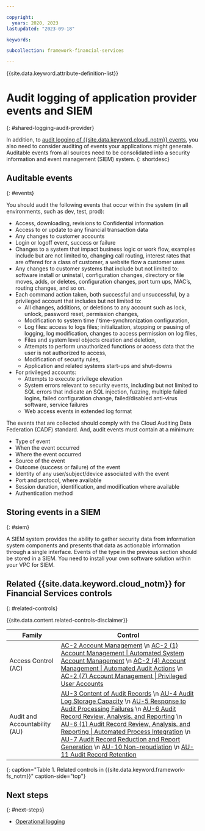 ```yaml
---

copyright:
  years: 2020, 2023
lastupdated: "2023-09-18"

keywords: 

subcollection: framework-financial-services

---
```


{{site.data.keyword.attribute-definition-list}}

# Audit logging of application provider events and SIEM
{: #shared-logging-audit-provider}

In addition, to [audit logging of {{site.data.keyword.cloud_notm}} events](/docs/framework-financial-services?topic=framework-financial-services-shared-logging-audit), you also need to consider auditing of events your applications might generate. Auditable events from all sources need to be consolidated into a security information and event management (SIEM) system.
{: shortdesc}

## Auditable events
{: #events}

You should audit the following events that occur within the system (in all environments, such as dev, test, prod):

* Access, downloading, revisions to Confidential information
* Access to or update to any financial transaction data
* Any changes to customer accounts
* Login or logoff event, success or failure
* Changes to a system that impact business logic or work flow, examples include but are not limited to, changing call routing, interest rates that are offered for a class of customer, a website flow a customer uses
* Any changes to customer systems that include but not limited to: software install or uninstall, configuration changes, directory or file moves, adds, or deletes, configuration changes, port turn ups, MAC’s, routing changes, and so on.
* Each command action taken, both successful and unsuccessful, by a privileged account that includes but not limited to:
    * All changes, additions, or deletions to any account such as lock, unlock, password reset, permission changes,
    * Modification to system time / time-synchronization configuration,
    * Log files: access to logs files; initialization, stopping or pausing of logging, log modification, changes to access permission on log files,
    * Files and system level objects creation and deletion,
    * Attempts to perform unauthorized functions or access data that the user is not authorized to access,
    * Modification of security rules,
    * Application and related systems start-ups and shut-downs
* For privileged accounts:
    * Attempts to execute privilege elevation
    * System errors relevant to security events, including but not limited to SQL errors that indicate an SQL injection, fuzzing, multiple failed logins, failed configuration change, failed/disabled anti-virus software, service failures
    * Web access events in extended log format

The events that are collected should comply with the Cloud Auditing Data Federation (CADF) standard. And, audit events must contain at a minimum:

* Type of event
* When the event occurred
* Where the event occurred
* Source of the event
* Outcome (success or failure) of the event
* Identity of any user/subject/device associated with the event
* Port and protocol, where available
* Session duration, identification, and modification where available
* Authentication method

## Storing events in a SIEM
{: #siem}

A SIEM system provides the ability to gather security data from information system components and presents that data as actionable information through a single interface. Events of the type in the previous section should be stored in a SIEM. You need to install your own software solution within your VPC for SIEM. 

## Related {{site.data.keyword.cloud_notm}} for Financial Services controls
{: #related-controls}

{{site.data.content.related-controls-disclaimer}}

| Family              | Control                                           |
|---------------------|---------------------------------------------------|
| Access Control (AC) | [AC-2 Account Management](/docs/framework-financial-services-controls?topic=framework-financial-services-controls-ac-2) \n [AC-2 (1) Account Management &#124; Automated System Account Management](/docs/framework-financial-services-controls?topic=framework-financial-services-controls-ac-2.1) \n [AC-2 (4) Account Management &#124; Automated Audit Actions](/docs/framework-financial-services-controls?topic=framework-financial-services-controls-ac-2.4) \n [AC-2 (7) Account Management &#124; Privileged User Accounts](/docs/framework-financial-services-controls?topic=framework-financial-services-controls-ac-2.7) |
| Audit and Accountability (AU) | [AU-3 Content of Audit Records](/docs/framework-financial-services-controls?topic=framework-financial-services-controls-au-3) \n [AU-4 Audit Log Storage Capacity](/docs/framework-financial-services-controls?topic=framework-financial-services-controls-au-4) \n [AU-5 Response to Audit Processing Failures](/docs/framework-financial-services-controls?topic=framework-financial-services-controls-au-5) \n [AU-6 Audit Record Review, Analysis. and Reporting](/docs/framework-financial-services-controls?topic=framework-financial-services-controls-au-6) \n [AU-6 (1) Audit Record Review, Analysis. and Reporting &#124; Automated Process Integration](/docs/framework-financial-services-controls?topic=framework-financial-services-controls-au-6.1) \n [AU-7 Audit Record Reduction and Report Generation](/docs/framework-financial-services-controls?topic=framework-financial-services-controls-au-7) \n [AU-10 Non-repudiation](/docs/framework-financial-services-controls?topic=framework-financial-services-controls-au-10) \n [AU-11 Audit Record Retention](/docs/framework-financial-services-controls?topic=framework-financial-services-controls-au-11) |
{: caption="Table 1. Related controls in {{site.data.keyword.framework-fs_notm}}" caption-side="top"}

## Next steps
{: #next-steps}

* [Operational logging](/docs/framework-financial-services?topic=framework-financial-services-shared-logging-operational)

